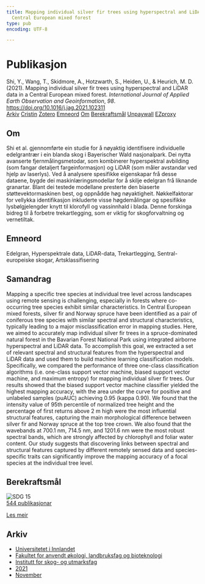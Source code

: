 ```yaml
---
title: Mapping individual silver fir trees using hyperspectral and LiDAR data in a
  Central European mixed forest
type: pub
encoding: UTF-8

---
```

<h1>Publikasjon</h1>
<article id="csl-bib-container-VK4ZFSH6" class="csl-bib-container">
  <div class="csl-bib-body"> <div class="csl-entry">Shi, Y., Wang, T., Skidmore, A., Hotzwarth, S., Heiden, U., &#38; Heurich, M. D. (2021). Mapping individual silver fir trees using hyperspectral and LiDAR data in a Central European mixed forest. <i>International Journal of Applied Earth Observation and Geoinformation</i>, <i>98</i>. <a href="https://doi.org/10.1016/j.jag.2021.102311">https://doi.org/10.1016/j.jag.2021.102311</a></div> </div>
  <div class="csl-bib-buttons">
    <a href="#taxonomy-article-VK4ZFSH6" alt="archive" class="csl-bib-button">Arkiv</a>
    <a href="https://app.cristin.no/results/show.jsf?id=1954283" alt="Cristin" class="csl-bib-button">Cristin</a>
    <a href="http://zotero.org/groups/5881554/items/VK4ZFSH6" alt="Zotero" class="csl-bib-button">Zotero</a>
    <a href="#keywords-article-VK4ZFSH6" alt="keywords" class="csl-bib-button">Emneord</a>
    <a href="#about-article-VK4ZFSH6" alt="about_pub" class="csl-bib-button">Om</a>
    <a href="#sdg-article-VK4ZFSH6" alt="sdg" class="csl-bib-button">Berekraftsmål</a>
    <a href="https://doi.org/10.1016/j.jag.2021.102311" alt="Unpaywall" class="csl-bib-button">Unpaywall</a>
    <a href="https://doi.org/10.1016/j.jag.2021.102311" alt="EZproxy" class="csl-bib-button">EZproxy</a>
  </div>
  <div id="csl-bib-meta-container-VK4ZFSH6"></div>
</article>
<div id="csl-bib-meta-VK4ZFSH6" class="csl-bib-meta">
  <article id="about-article-VK4ZFSH6" class="about_pub-article">
    <h1>Om</h1>
    Shi et al. gjennomførte ein studie for å nøyaktig identifisere individuelle edelgrantrær i ein blanda skog i Bayerischer Wald nasjonalpark. Dei nytta avanserte fjernmålingsmetodar, som kombinerer hyperspektral avbilding (som fangar detaljert fargeinformasjon) og LiDAR (som måler avstandar ved hjelp av laserlys). Ved å analysere spesifikke eigenskapar frå desse dataene, bygde dei maskinlæringsmodellar for å skilje edelgran frå liknande granartar. Blant dei testede modellane presterte den biaserte støttevektormaskinen best, og oppnådde høg nøyaktigheit. Nøkkelfaktorar for vellykka identifikasjon inkluderte visse høgdemålingar og spesifikke lysbølgjelengder knytt til klorofyll og vassinnhald i blada. Denne forskinga bidreg til å forbetre trekartlegging, som er viktig for skogforvaltning og vernetiltak.
  </article>
  <article id="keywords-article-VK4ZFSH6" class="keywords-article">
    <h1>Emneord</h1>
    Edelgran, Hyperspektrale data, LiDAR-data, Trekartlegging, Sentral-europeiske skogar, Artsklassifisering
  </article>
  <article id="abstract-article-VK4ZFSH6" class="abstract-article">
    <h1>Samandrag</h1>
    Mapping a specific tree species at individual tree level across landscapes using remote sensing is challenging, especially in forests where co-occurring tree species exhibit similar characteristics. In Central European mixed forests, silver fir and Norway spruce have been identified as a pair of coniferous tree species with similar spectral and structural characteristics, typically leading to a major misclassification error in mapping studies. Here, we aimed to accurately map individual silver fir trees in a spruce-dominated natural forest in the Bavarian Forest National Park using integrated airborne hyperspectral and LiDAR data. To accomplish this goal, we extracted a set of relevant spectral and structural features from the hyperspectral and LiDAR data and used them to build machine learning classification models. Specifically, we compared the performance of three one-class classification algorithms (i.e. one-class support vector machine, biased support vector machine, and maximum entropy) for mapping individual silver fir trees. Our results showed that the biased support vector machine classifier yielded the highest mapping accuracy, with the area under the curve for positive and unlabeled samples (puAUC) achieving 0.95 (kappa 0.90). We found that the intensity value of 95th percentile of normalized tree height and the percentage of first returns above 2 m high were the most influential structural features, capturing the main morphological difference between silver fir and Norway spruce at the top tree crown. We also found that the wavebands at 700.1 nm, 714.5 nm, and 1201.6 nm were the most robust spectral bands, which are strongly affected by chlorophyll and foliar water content. Our study suggests that discovering links between spectral and structural features captured by different remotely sensed data and species-specific traits can significantly improve the mapping accuracy of a focal species at the individual tree level.
  </article>
  <article id="sdg-article-VK4ZFSH6" class="sdg-article">
    <h1>Berekraftsmål</h1>
    <div class="sdg-container"><div id="sdg15" class="sdg">
        <img src="{{< params subfolder >}}images/sdg/sdg15_nn.png" class="image" alt="SDG 15">
        <div class="sdg-overlay">
          <a href="{{< params subfolder >}}nn/archive/?sdg=15#archive" class="sdg-publication-count"><span>544</span> publikasjonar</a>
          <p><a href="https://fn.no/om-fn/fns-baerekraftsmaal/livet-paa-land?lang=nno-NO" class="sdg-read-more">Les meir</a></p>
        </div>
      </div></div>
  </article>
  <article id="taxonomy-article-VK4ZFSH6" class="taxonomy-article">
    <h1>Arkiv</h1>
    <ul>
      <li><a href="{{< params subfolder >}}nn/archive/?key=3DCRN523">Universitetet i Innlandet</a></li>
      <li><a href="{{< params subfolder >}}nn/archive/?key=T77LXH6D">Fakultet for anvendt økologi, landbruksfag og bioteknologi</a></li>
      <li><a href="{{< params subfolder >}}nn/archive/?key=7TRARPE3">Institutt for skog- og utmarksfag</a></li>
      <li><a href="{{< params subfolder >}}nn/archive/?key=5LT6Q2XL">2021</a></li>
      <li><a href="{{< params subfolder >}}nn/archive/?key=XJI2FSP6">November</a></li>
    </ul>
  </article>
</div>
